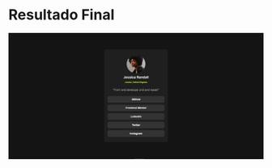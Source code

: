<h1>Resultado Final</h1>
<img src="https://github.com/Mariianah-Santos/projetos/blob/main/projeto10-perfil/resultado.png"/>
